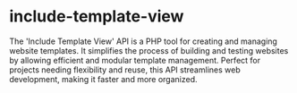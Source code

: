 # include-template-view
The 'Include Template View' API is a PHP tool for creating and managing website templates. It simplifies the process of building and testing websites by allowing efficient and modular template management. Perfect for projects needing flexibility and reuse, this API streamlines web development, making it faster and more organized.

